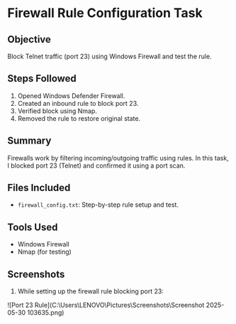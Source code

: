 # Firewall Rule Configuration Task

## Objective
Block Telnet traffic (port 23) using Windows Firewall and test the rule.

## Steps Followed
1. Opened Windows Defender Firewall.
2. Created an inbound rule to block port 23.
3. Verified block using Nmap.
4. Removed the rule to restore original state.

## Summary
Firewalls work by filtering incoming/outgoing traffic using rules. In this task, I blocked port 23 (Telnet) and confirmed it using a port scan.

## Files Included
- `firewall_config.txt`: Step-by-step rule setup and test.

## Tools Used
- Windows Firewall
- Nmap (for testing)

## Screenshots
1. While setting up the firewall rule blocking port 23:

![Port 23 Rule](C:\Users\LENOVO\Pictures\Screenshots\Screenshot 2025-05-30 103635.png)
